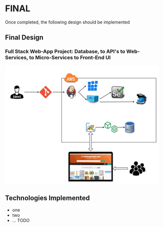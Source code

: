 # FINAL
Once completed, the following design should be implemented

## Final Design
### Full Stack Web-App Project: Database, to API's to Web-Services, to Micro-Services to Front-End UI

![Final Design](finaldesign.jpg)


## Technologies Implemented
* one
* two
* ... TODO






